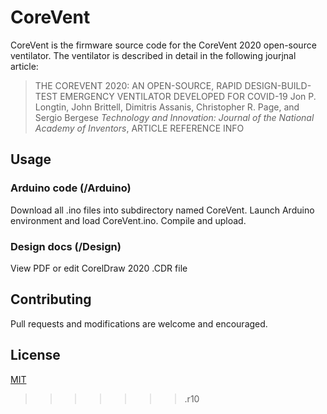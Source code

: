# CoreVent

CoreVent is the firmware source code for the CoreVent 2020 open-source ventilator. 
The ventilator is described in detail in the following jourjnal article:

> THE COREVENT 2020: AN OPEN-SOURCE, RAPID DESIGN-BUILD-TEST EMERGENCY VENTILATOR DEVELOPED FOR COVID-19
> Jon P. Longtin, John Brittell, Dimitris Assanis, Christopher R. Page, and Sergio Bergese 
> *Technology and Innovation: Journal of the National Academy of Inventors*, ARTICLE REFERENCE INFO 


## Usage

### Arduino code (/Arduino)
Download all .ino files into subdirectory named CoreVent.  Launch Arduino environment and load CoreVent.ino.  Compile and upload. 

### Design docs (/Design)
View PDF or edit CorelDraw 2020 .CDR file



## Contributing
Pull requests and modifications are welcome and encouraged. 

## License
[MIT](https://choosealicense.com/licenses/mit/)
>>>>>>> .r10
